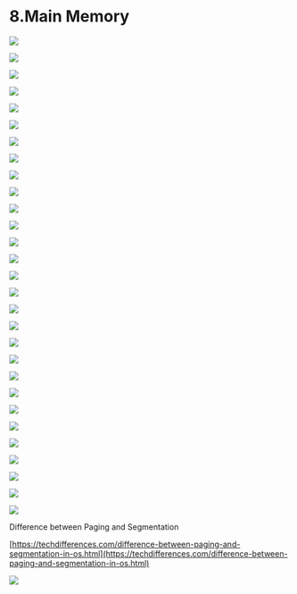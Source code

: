 # 8.Main Memory

![](../.gitbook/assets/image%20%2862%29.png)

![](../.gitbook/assets/image%20%2890%29.png)

![](../.gitbook/assets/image%20%2853%29.png)

![](../.gitbook/assets/image%20%2895%29.png)

![](../.gitbook/assets/image%20%2874%29.png)

![](../.gitbook/assets/image%20%2837%29.png)

![](../.gitbook/assets/image%20%2872%29.png)

![](../.gitbook/assets/image%20%2825%29.png)

![](../.gitbook/assets/image%20%2880%29.png)

![](../.gitbook/assets/image%20%2851%29.png)

![](../.gitbook/assets/image%20%2831%29.png)

![](../.gitbook/assets/image%20%2893%29.png)

![](../.gitbook/assets/image%20%2829%29.png)

![](../.gitbook/assets/image%20%2881%29.png)

![](../.gitbook/assets/image%20%28117%29.png)

![](../.gitbook/assets/image%20%2889%29.png)

![](../.gitbook/assets/image%20%2867%29.png)

![](../.gitbook/assets/image%20%289%29.png)

![](../.gitbook/assets/image%20%28103%29.png)

![](../.gitbook/assets/image%20%2835%29.png)

![](../.gitbook/assets/image%20%2883%29.png)

![](../.gitbook/assets/image%20%2821%29.png)

![](../.gitbook/assets/image%20%284%29.png)

![](../.gitbook/assets/image%20%2877%29.png)



![](../.gitbook/assets/image%20%2826%29.png)

![](../.gitbook/assets/image%20%2887%29.png)

![](../.gitbook/assets/image%20%28101%29.png)



![](../.gitbook/assets/image%20%2815%29.png)



![](../.gitbook/assets/image%20%2886%29.png)



Difference between Paging and Segmentation 

[https://techdifferences.com/difference-between-paging-and-segmentation-in-os.html](https://techdifferences.com/difference-between-paging-and-segmentation-in-os.html)

![](../.gitbook/assets/image%20%2856%29.png)















